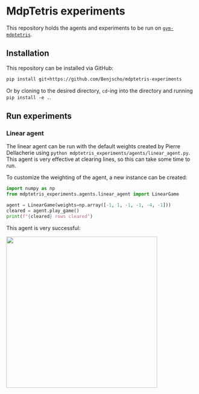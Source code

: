 # MdpTetris experiments

This repository holds the agents and experiments to be run on 
[`gym-mdptetris`](https://github.com/Benjscho/gym-mdptetris).

## Installation

This repository can be installed via GitHub:
```bash
pip install git+https://github.com/Benjscho/mdptetris-experiments
```
Or by cloning to the desired directory, `cd`-ing into the directory and 
running `pip install -e .`.

## Run experiments

### Linear agent

The linear agent can be run with the default weights created by Pierre 
Dellacherie using `python mdptetris_experiments/agents/linear_agent.py`. 
This agent is very effective at clearing lines, so this can take some
time to run.

To customize the weighting of the agent, a new instance can be created:

```python
import numpy as np
from mdptetris_experiments.agents.linear_agent import LinearGame

agent = LinearGame(weights=np.array([-1, 1, -1, -1, -4, -1]))
cleared = agent.play_game()
print(f"{cleared} rows cleared")
```

This agent is very successful:
<p align="left">
    <img src="assets/dellacherie_400.mov" width="400">
</p>